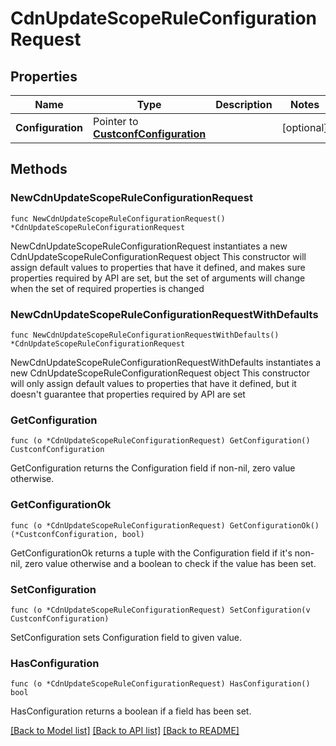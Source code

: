 # CdnUpdateScopeRuleConfigurationRequest

## Properties

Name | Type | Description | Notes
------------ | ------------- | ------------- | -------------
**Configuration** | Pointer to [**CustconfConfiguration**](custconfConfiguration.md) |  | [optional] 

## Methods

### NewCdnUpdateScopeRuleConfigurationRequest

`func NewCdnUpdateScopeRuleConfigurationRequest() *CdnUpdateScopeRuleConfigurationRequest`

NewCdnUpdateScopeRuleConfigurationRequest instantiates a new CdnUpdateScopeRuleConfigurationRequest object
This constructor will assign default values to properties that have it defined,
and makes sure properties required by API are set, but the set of arguments
will change when the set of required properties is changed

### NewCdnUpdateScopeRuleConfigurationRequestWithDefaults

`func NewCdnUpdateScopeRuleConfigurationRequestWithDefaults() *CdnUpdateScopeRuleConfigurationRequest`

NewCdnUpdateScopeRuleConfigurationRequestWithDefaults instantiates a new CdnUpdateScopeRuleConfigurationRequest object
This constructor will only assign default values to properties that have it defined,
but it doesn't guarantee that properties required by API are set

### GetConfiguration

`func (o *CdnUpdateScopeRuleConfigurationRequest) GetConfiguration() CustconfConfiguration`

GetConfiguration returns the Configuration field if non-nil, zero value otherwise.

### GetConfigurationOk

`func (o *CdnUpdateScopeRuleConfigurationRequest) GetConfigurationOk() (*CustconfConfiguration, bool)`

GetConfigurationOk returns a tuple with the Configuration field if it's non-nil, zero value otherwise
and a boolean to check if the value has been set.

### SetConfiguration

`func (o *CdnUpdateScopeRuleConfigurationRequest) SetConfiguration(v CustconfConfiguration)`

SetConfiguration sets Configuration field to given value.

### HasConfiguration

`func (o *CdnUpdateScopeRuleConfigurationRequest) HasConfiguration() bool`

HasConfiguration returns a boolean if a field has been set.


[[Back to Model list]](../README.md#documentation-for-models) [[Back to API list]](../README.md#documentation-for-api-endpoints) [[Back to README]](../README.md)


